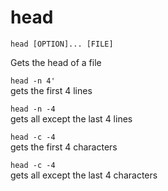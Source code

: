 # head #

`head [OPTION]... [FILE]`

Gets the head of a file

`head -n 4'`  
    gets the first 4 lines

`head -n -4`  
    gets all except the last 4 lines

`head -c -4`  
    gets the first 4 characters

`head -c -4`  
    gets all except the last 4 characters

